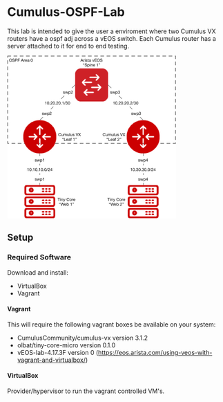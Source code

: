 # Cumulus-OSPF-Lab
This lab is intended to give the user a enviroment where two Cumulus VX routers have a ospf adj across a vEOS switch. Each Cumulus router has a server attached to it for end to end testing.

![arch](/docs/imgs/Cumulus-OSPF-Lab_topology.jpg "Lab Topology")

## Setup

### Required Software
Download and install: 
 - VirtualBox
 - Vagrant

#### Vagrant
This will require the following vagrant boxes be available on your system:
- CumulusCommunity/cumulus-vx version 3.1.2
- olbat/tiny-core-micro version 0.1.0
- vEOS-lab-4.17.3F version 0 (https://eos.arista.com/using-veos-with-vagrant-and-virtualbox/)

#### VirtualBox
Provider/hypervisor to run the vagrant controlled VM's.